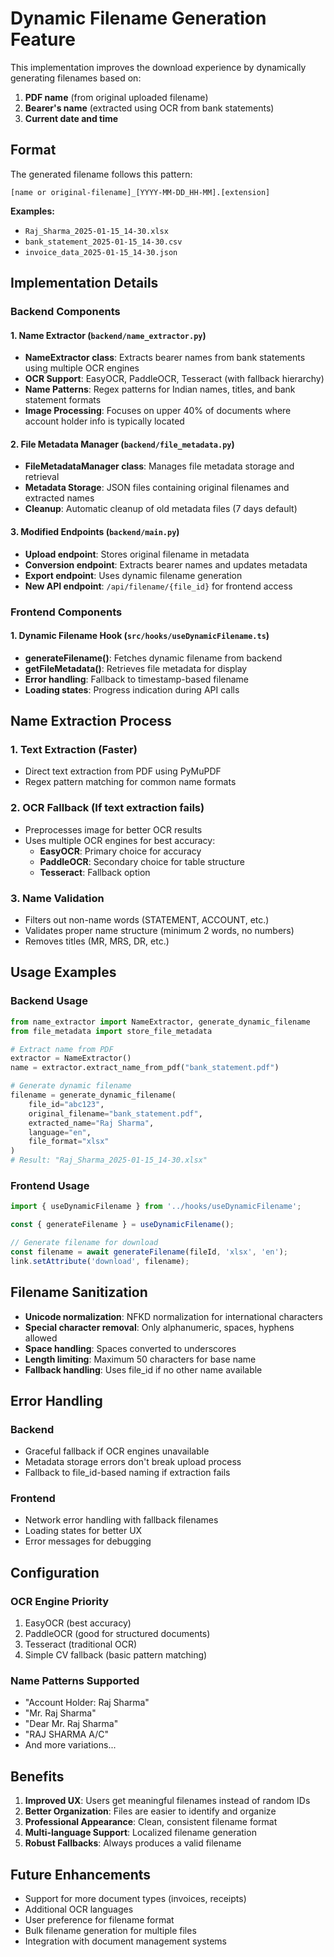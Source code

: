 # Dynamic Filename Generation Feature

This implementation improves the download experience by dynamically generating filenames based on:

1. **PDF name** (from original uploaded filename)
2. **Bearer's name** (extracted using OCR from bank statements)
3. **Current date and time**

## Format

The generated filename follows this pattern:
```
[name or original-filename]_[YYYY-MM-DD_HH-MM].[extension]
```

**Examples:**
- `Raj_Sharma_2025-01-15_14-30.xlsx`
- `bank_statement_2025-01-15_14-30.csv`
- `invoice_data_2025-01-15_14-30.json`

## Implementation Details

### Backend Components

#### 1. Name Extractor (`backend/name_extractor.py`)
- **NameExtractor class**: Extracts bearer names from bank statements using multiple OCR engines
- **OCR Support**: EasyOCR, PaddleOCR, Tesseract (with fallback hierarchy)
- **Name Patterns**: Regex patterns for Indian names, titles, and bank statement formats
- **Image Processing**: Focuses on upper 40% of documents where account holder info is typically located

#### 2. File Metadata Manager (`backend/file_metadata.py`)
- **FileMetadataManager class**: Manages file metadata storage and retrieval
- **Metadata Storage**: JSON files containing original filenames and extracted names
- **Cleanup**: Automatic cleanup of old metadata files (7 days default)

#### 3. Modified Endpoints (`backend/main.py`)
- **Upload endpoint**: Stores original filename in metadata
- **Conversion endpoint**: Extracts bearer names and updates metadata
- **Export endpoint**: Uses dynamic filename generation
- **New API endpoint**: `/api/filename/{file_id}` for frontend access

### Frontend Components

#### 1. Dynamic Filename Hook (`src/hooks/useDynamicFilename.ts`)
- **generateFilename()**: Fetches dynamic filename from backend
- **getFileMetadata()**: Retrieves file metadata for display
- **Error handling**: Fallback to timestamp-based filename
- **Loading states**: Progress indication during API calls

## Name Extraction Process

### 1. Text Extraction (Faster)
- Direct text extraction from PDF using PyMuPDF
- Regex pattern matching for common name formats

### 2. OCR Fallback (If text extraction fails)
- Preprocesses image for better OCR results
- Uses multiple OCR engines for best accuracy:
  - **EasyOCR**: Primary choice for accuracy
  - **PaddleOCR**: Secondary choice for table structure
  - **Tesseract**: Fallback option

### 3. Name Validation
- Filters out non-name words (STATEMENT, ACCOUNT, etc.)
- Validates proper name structure (minimum 2 words, no numbers)
- Removes titles (MR, MRS, DR, etc.)

## Usage Examples

### Backend Usage
```python
from name_extractor import NameExtractor, generate_dynamic_filename
from file_metadata import store_file_metadata

# Extract name from PDF
extractor = NameExtractor()
name = extractor.extract_name_from_pdf("bank_statement.pdf")

# Generate dynamic filename
filename = generate_dynamic_filename(
    file_id="abc123",
    original_filename="bank_statement.pdf",
    extracted_name="Raj Sharma",
    language="en",
    file_format="xlsx"
)
# Result: "Raj_Sharma_2025-01-15_14-30.xlsx"
```

### Frontend Usage
```typescript
import { useDynamicFilename } from '../hooks/useDynamicFilename';

const { generateFilename } = useDynamicFilename();

// Generate filename for download
const filename = await generateFilename(fileId, 'xlsx', 'en');
link.setAttribute('download', filename);
```

## Filename Sanitization

- **Unicode normalization**: NFKD normalization for international characters
- **Special character removal**: Only alphanumeric, spaces, hyphens allowed
- **Space handling**: Spaces converted to underscores
- **Length limiting**: Maximum 50 characters for base name
- **Fallback handling**: Uses file_id if no other name available

## Error Handling

### Backend
- Graceful fallback if OCR engines unavailable
- Metadata storage errors don't break upload process
- Fallback to file_id-based naming if extraction fails

### Frontend
- Network error handling with fallback filenames
- Loading states for better UX
- Error messages for debugging

## Configuration

### OCR Engine Priority
1. EasyOCR (best accuracy)
2. PaddleOCR (good for structured documents)
3. Tesseract (traditional OCR)
4. Simple CV fallback (basic pattern matching)

### Name Patterns Supported
- "Account Holder: Raj Sharma"
- "Mr. Raj Sharma"
- "Dear Mr. Raj Sharma"
- "RAJ SHARMA A/C"
- And more variations...

## Benefits

1. **Improved UX**: Users get meaningful filenames instead of random IDs
2. **Better Organization**: Files are easier to identify and organize
3. **Professional Appearance**: Clean, consistent filename format
4. **Multi-language Support**: Localized filename generation
5. **Robust Fallbacks**: Always produces a valid filename

## Future Enhancements

- Support for more document types (invoices, receipts)
- Additional OCR languages
- User preference for filename format
- Bulk filename generation for multiple files
- Integration with document management systems 